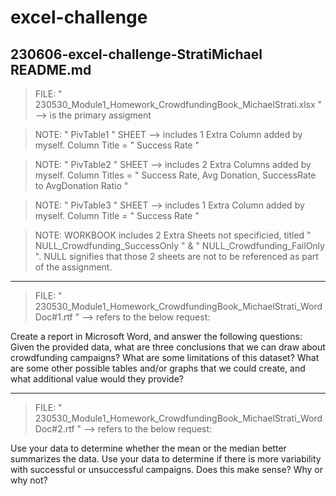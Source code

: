 # excel-challenge
230606-excel-challenge-StratiMichael 
README.md
--------------------------------------------------------------------------------

> FILE: " 230530_Module1_Homework_CrowdfundingBook_MichaelStrati.xlsx " --> is the primary assigment
  
> NOTE: " PivTable1 " SHEET --> includes 1 Extra Column added by myself. Column Title = " Success Rate "
  
> NOTE: " PivTable2 " SHEET --> includes 2 Extra Columns added by myself. Column Titles = " Success Rate, Avg Donation, SuccessRate to AvgDonation Ratio " 
  
> NOTE: " PivTable3 " SHEET --> includes 1 Extra Column added by myself. Column Title = " Success Rate "
  
> NOTE: WORKBOOK includes 2 Extra Sheets not specificied, titled " NULL_Crowdfunding_SuccessOnly " & " NULL_Crowdfunding_FailOnly ". NULL signifies that those 2 sheets are not to be referenced as part of the assignment.

--------------------------------------------------------------------------------

> FILE: " 230530_Module1_Homework_CrowdfundingBook_MichaelStrati_WordDoc#1.rtf " --> refers to the below request:

Create a report in Microsoft Word, and answer the following questions:
Given the provided data, what are three conclusions that we can draw about crowdfunding campaigns?
What are some limitations of this dataset?
What are some other possible tables and/or graphs that we could create, and what additional value would they provide?
   
--------------------------------------------------------------------------------
   
> FILE:  " 230530_Module1_Homework_CrowdfundingBook_MichaelStrati_WordDoc#2.rtf "  --> refers to the below request:

Use your data to determine whether the mean or the median better summarizes the data.
Use your data to determine if there is more variability with successful or unsuccessful campaigns. Does this make sense? Why or why not?


